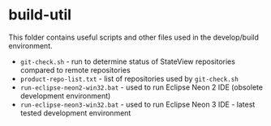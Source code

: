 # build-util #

This folder contains useful scripts and other files used in the develop/build environment.

* `git-check.sh` - run to determine status of StateView repositories compared to remote repositories
* `product-repo-list.txt` - list of repositories used by `git-check.sh`
* `run-eclipse-neon2-win32.bat` - used to run Eclipse Neon 2 IDE (obsolete development environment)
* `run-eclipse-neon3-win32.bat` - used to run Eclipse Neon 3 IDE - latest tested development environment
